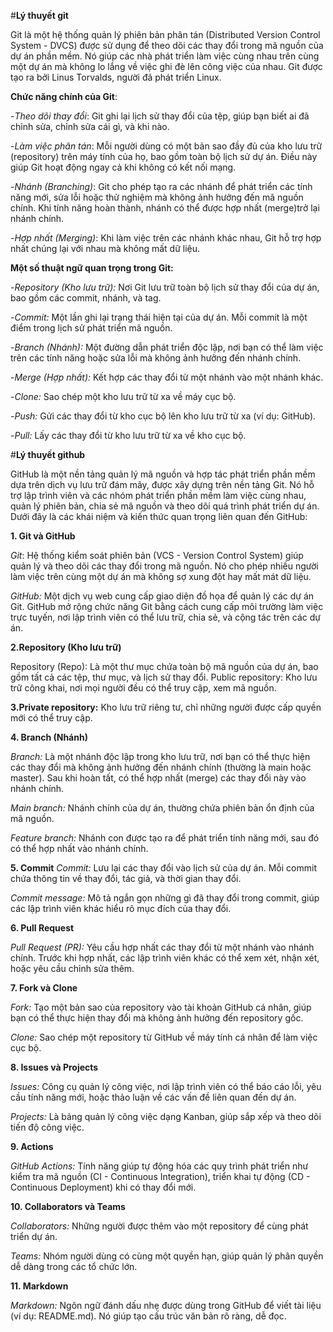#**Lý thuyết git**

Git là một hệ thống quản lý phiên bản phân tán (Distributed Version Control System - DVCS) được sử dụng để theo dõi các thay đổi trong mã nguồn của dự án phần mềm. Nó giúp các nhà phát triển làm việc cùng nhau trên cùng một dự án mà không lo lắng về việc ghi đè lên công việc của nhau. Git được tạo ra bởi Linus Torvalds, người đã phát triển Linux.

**Chức năng chính của Git**:

-*Theo dõi thay đổi*: Git ghi lại lịch sử thay đổi của tệp, giúp bạn biết ai đã chỉnh sửa, chỉnh sửa cái gì, và khi nào.

-*Làm việc phân tán*: Mỗi người dùng có một bản sao đầy đủ của kho lưu trữ (repository) trên máy tính của họ, bao gồm toàn bộ lịch sử dự án. Điều này giúp Git hoạt động ngay cả khi không có kết nối mạng.

-*Nhánh (Branching)*: Git cho phép tạo ra các nhánh để phát triển các tính năng mới, sửa lỗi hoặc thử nghiệm mà không ảnh hưởng đến mã nguồn chính. Khi tính năng hoàn thành, nhánh có thể được hợp nhất (merge)trở lại nhánh chính.

-*Hợp nhất (Merging)*: Khi làm việc trên các nhánh khác nhau, Git hỗ trợ hợp nhất chúng lại với nhau mà không mất dữ liệu.

**Một số thuật ngữ quan trọng trong Git:**

-*Repository (Kho lưu trữ):* Nơi Git lưu trữ toàn bộ lịch sử thay đổi của dự án, bao gồm các commit, nhánh, và tag.

-*Commit:* Một lần ghi lại trạng thái hiện tại của dự án. Mỗi commit là một điểm trong lịch sử phát triển mã nguồn.

-*Branch (Nhánh):* Một đường dẫn phát triển độc lập, nơi bạn có thể làm việc trên các tính năng hoặc sửa lỗi mà không ảnh hưởng đến nhánh chính.

-*Merge (Hợp nhất):* Kết hợp các thay đổi từ một nhánh vào một nhánh khác.

-*Clone:* Sao chép một kho lưu trữ từ xa về máy cục bộ.

-*Push:* Gửi các thay đổi từ kho cục bộ lên kho lưu trữ từ xa (ví dụ: GitHub).

-*Pull:* Lấy các thay đổi từ kho lưu trữ từ xa về kho cục bộ.

#**Lý thuyết github**

GitHub là một nền tảng quản lý mã nguồn và hợp tác phát triển phần mềm dựa trên dịch vụ lưu trữ đám mây, được xây dựng trên nền tảng Git. Nó hỗ trợ lập trình viên và các nhóm phát triển phần mềm làm việc cùng nhau, quản lý phiên bản, chia sẻ mã nguồn và theo dõi quá trình phát triển dự án. Dưới đây là các khái niệm và kiến thức quan trọng liên quan đến GitHub:

**1. Git và GitHub**

*Git*: Hệ thống kiểm soát phiên bản (VCS - Version Control System) giúp quản lý và theo dõi các thay đổi trong mã nguồn. Nó cho phép nhiều người làm việc trên cùng một dự án mà không sợ xung đột hay mất mát dữ liệu.

*GitHub:* Một dịch vụ web cung cấp giao diện đồ họa để quản lý các dự án Git. GitHub mở rộng chức năng Git bằng cách cung cấp môi trường làm việc trực tuyến, nơi lập trình viên có thể lưu trữ, chia sẻ, và cộng tác trên các dự án.

**2.Repository (Kho lưu trữ)**

Repository (Repo): Là một thư mục chứa toàn bộ mã nguồn của dự án, bao gồm tất cả các tệp, thư mục, và lịch sử thay đổi.
Public repository: Kho lưu trữ công khai, nơi mọi người đều có thể truy cập, xem mã nguồn.

**3.Private repository:** Kho lưu trữ riêng tư, chỉ những người được cấp quyền mới có thể truy cập.

**4. Branch (Nhánh)**

*Branch:* Là một nhánh độc lập trong kho lưu trữ, nơi bạn có thể thực hiện các thay đổi mà không ảnh hưởng đến nhánh chính (thường là main hoặc master). Sau khi hoàn tất, có thể hợp nhất (merge) các thay đổi này vào nhánh chính.

*Main branch:* Nhánh chính của dự án, thường chứa phiên bản ổn định của mã nguồn.

*Feature branch:* Nhánh con được tạo ra để phát triển tính năng mới, sau đó có thể hợp nhất vào nhánh chính.

**5. Commit**
*Commit:* Lưu lại các thay đổi vào lịch sử của dự án. Mỗi commit chứa thông tin về thay đổi, tác giả, và thời gian thay đổi.

*Commit message:* Mô tả ngắn gọn những gì đã thay đổi trong commit, giúp các lập trình viên khác hiểu rõ mục đích của thay đổi.

**6. Pull Request**

*Pull Request (PR):* Yêu cầu hợp nhất các thay đổi từ một nhánh vào nhánh chính. Trước khi hợp nhất, các lập trình viên khác có thể xem xét, nhận xét, hoặc yêu cầu chỉnh sửa thêm.

**7. Fork và Clone**

*Fork:* Tạo một bản sao của repository vào tài khoản GitHub cá nhân, giúp bạn có thể thực hiện thay đổi mà không ảnh hưởng đến repository gốc.

*Clone:* Sao chép một repository từ GitHub về máy tính cá nhân để làm việc cục bộ.

**8. Issues và Projects**

*Issues:* Công cụ quản lý công việc, nơi lập trình viên có thể báo cáo lỗi, yêu cầu tính năng mới, hoặc thảo luận về các vấn đề liên quan đến dự án.

*Projects:* Là bảng quản lý công việc dạng Kanban, giúp sắp xếp và theo dõi tiến độ công việc.

**9. Actions**

*GitHub Actions:* Tính năng giúp tự động hóa các quy trình phát triển như kiểm tra mã nguồn (CI - Continuous Integration), triển khai tự động (CD - Continuous Deployment) khi có thay đổi mới.

**10. Collaborators và Teams**

*Collaborators:* Những người được thêm vào một repository để cùng phát triển dự án.

*Teams:* Nhóm người dùng có cùng một quyền hạn, giúp quản lý phân quyền dễ dàng trong các tổ chức lớn.

**11. Markdown**

*Markdown:* Ngôn ngữ đánh dấu nhẹ được dùng trong GitHub để viết tài liệu (ví dụ: README.md). Nó giúp tạo cấu trúc văn bản rõ ràng, dễ đọc.

